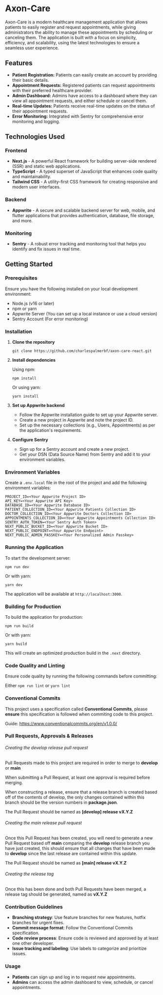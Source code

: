 # Axon-Care

Axon-Care is a modern healthcare management application that allows patients to easily register and request appointments, while giving administrators the ability to manage these appointments by scheduling or canceling them. The application is built with a focus on simplicity, efficiency, and scalability, using the latest technologies to ensure a seamless user experience.

## Features

- **Patient Registration:** Patients can easily create an account by providing their basic details.
- **Appointment Requests:** Registered patients can request appointments with their preferred healthcare provider.
- **Admin Dashboard:** Admins have access to a dashboard where they can view all appointment requests, and either schedule or cancel them.
- **Real-time Updates:** Patients receive real-time updates on the status of their appointment requests.
- **Error Monitoring:** Integrated with Sentry for comprehensive error monitoring and logging.

## Technologies Used

### Frontend

- **Next.js** - A powerful React framework for building server-side rendered (SSR) and static web applications.
- **TypeScript** - A typed superset of JavaScript that enhances code quality and maintainability.
- **Tailwind CSS** - A utility-first CSS framework for creating responsive and modern user interfaces.

### Backend

- **Appwrite** - A secure and scalable backend server for web, mobile, and flutter applications that provides authentication, database, file storage, and more.

### Monitoring

- **Sentry** - A robust error tracking and monitoring tool that helps you identify and fix issues in real time.

## Getting Started

### Prerequisites

Ensure you have the following installed on your local development environment:

- Node.js (v16 or later)
- npm or yarn
- Appwrite Server (You can set up a local instance or use a cloud version)
- Sentry Account (For error monitoring)

### Installation

1.  **Clone the repository**

    `git clone https://github.com/charlespalmerbf/axon-care-react.git`

2.  **Install dependencies**

    Using npm:

    `npm install`

    Or using yarn:

    `yarn install`

3.  **Set up Appwrite backend**

    - Follow the Appwrite installation guide to set up your Appwrite server.
    - Create a new project in Appwrite and note the project ID.
    - Set up the necessary collections (e.g., Users, Appointments) as per the application's requirements.

4.  **Configure Sentry**

    - Sign up for a Sentry account and create a new project.
    - Get your DSN (Data Source Name) from Sentry and add it to your environment variables.

### Environment Variables

Create a `.env.local` file in the root of the project and add the following environment variables:

```
PROJECT_ID=<Your Appwrite Project ID>
API_KEY=<Your Appwrite API Key>
DATABASE_ID=<Your Appwrite Database ID>
PATIENT_COLLECTION_ID=<Your Appwrite Patients Collection ID>
DOCTOR_COLLECTION_ID=<Your Appwrite Doctors Collection ID>
APPOINTMENTS_COLLECTION_ID=<Your Appwrite Appointments Collection ID>
SENTRY_AUTH_TOKEN=<Your Sentry Auth Token>
NEXT_PUBLIC_BUCKET_ID=<Your Appwrite Bucket ID>
NEXT_PUBLIC_ENDPOINT=<Your Appwrite Endpoint>
NEXT_PUBLIC_ADMIN_PASSKEY=<Your Personalized Admin Passkey>
```

### Running the Application

To start the development server:

`npm run dev`

Or with yarn:

`yarn dev`

The application will be available at `http://localhost:3000`.

### Building for Production

To build the application for production:

`npm run build`

Or with yarn:

`yarn build`

This will create an optimized production build in the `.next` directory.

### Code Quality and Linting

Ensure code quality by running the following commands before committing:

Either `npm run lint` or `yarn lint`

### Conventional Commits

This project uses a specification called **Conventional Commits**, please **ensure** this specification is followed when commiting code to this project.

Guide: https://www.conventionalcommits.org/en/v1.0.0/

### Pull Requests, Approvals & Releases

###### Creating the develop release pull request

Pull Requests made to this project are required in order to merge to **develop** or **main**

When submitting a Pull Request, at least one approval is required before merging.

When constructing a release, ensure that a release branch is created based off of the contents of develop, the only changes contained within this branch should be the version numbers in **package.json**.

The Pull Request should be named as **[develop] release vX.Y.Z**

###### Creating the main release pull request

Once this Pull Request has been created, you will need to generate a new Pull Request based off **main** comparing the **develop** release branch you have just created, this should ensure that all changes that have been made to **develop** since the last release are contained within this update.

The Pull Request should be named as **[main] release vX.Y.Z**

###### Creating the release tag

Once this has been done and both Pull Requests have been merged, a release tag should be generated, named as **vX.Y.Z**

### Contribution Guidelines

- **Branching strategy**: Use feature branches for new features, hotfix branches for urgent fixes.
- **Commit message format**: Follow the Conventional Commits specification.
- **Code review process**: Ensure code is reviewed and approved by at least one other developer.
- **Issue tracking and labeling**: Use labels to categorize and prioritize issues.

### Usage

- **Patients** can sign up and log in to request new appointments.
- **Admins** can access the admin dashboard to view, schedule, or cancel appointments.
